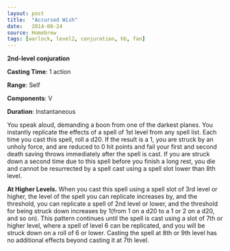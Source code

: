 ```yaml
---
layout: post
title:  "Accursed Wish"
date:   2014-08-24
source: Homebrew
tags: [warlock, level2, conjuration, hb, fan]
---
```


**2nd-level conjuration**

**Casting Time**: 1 action

**Range**: Self

**Components**: V

**Duration**: Instantaneous

You speak aloud, demanding a boon from one of the darkest planes. You instantly replicate the effects of a spell of 1st level from any spell list. Each time you cast this spell, roll a d20. If the result
is a 1, you are struck by an unholy force, and are reduced to 0 hit points and fail your first and second death saving throws immediately after the spell is cast. If you are struck down a second time due to this spell before you finish a long rest, you die and cannot be resurrected by a spell cast using a spell slot lower than 8th level.

**At Higher Levels.** When you cast this spell using a spell slot of 3rd level or higher, the level of the spell you can replicate increases by, and the threshold, you can replicate a spell of 2nd level or lower, and the threshold for being struck down increases by 1(from 1 on a d20 to a 1 or 2 on a d20, and so on). This pattern continues until the spell is cast using a slot of 7th or higher level, where a spell of level 6 can be replicated, and you will be struck down on a roll of 6 or lower. Casting the spell at 8th or 9th level has no additional effects beyond casting it at 7th level.
